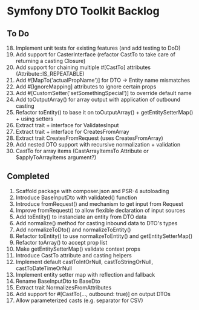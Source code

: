 # Symfony DTO Toolkit Backlog

## To Do

18. Implement unit tests for existing features (and add testing to DoD)
30. Add support for CasterInterface (refactor CastTo to take care of returning a casting Closure)
19. Add support for chaining multiple #[CastTo] attributes (Attribute::IS_REPEATABLE)
20. Add #[MapTo('actualPropName')] for DTO → Entity name mismatches
21. Add #[IgnoreMapping] attributes to ignore certain props
22. Add #[CustomSetter('setSomethingSpecial')] to override default name
23. Add toOutputArray() for array output with application of outbound casting
24. Refactor toEntity() to base it on toOutputArray() + getEntitySetterMap() + using setters
25. Extract trait + interface for ValidatesInput
26. Extract trait + interface for CreatesFromArray
27. Extract trait CreatesFromRequest (uses CreatesFromArray)
28. Add nested DTO support with recursive normalization + validation
29. CastTo for array items (CastArrayItemsTo Attribute or $applyToArrayItems argument?)

## Completed

1. Scaffold package with composer.json and PSR-4 autoloading
2. Introduce BaseInputDto with validated() function
3. Introduce fromRequest() and mechanism to get input from Request
4. Improve fromRequest() to allow flexible declaration of input sources
5. Add toEntity() to instanciate an entity from DTO data
6. Add normalize() method for casting inbound data to DTO's types
7. Add normalizeToDto() and normalizeToEntity()
8. Refactor toEntity() to use normalizeToEntity() and getEntitySetterMap()
9. Refactor toArray() to accept prop list
10. Make getEntitySetterMap() validate context props
11. Introduce CastTo attribute and casting helpers
12. Implement default castToIntOrNull, castToStringOrNull, castToDateTimeOrNull
13. Implement entity setter map with reflection and fallback
14. Rename BaseInputDto to BaseDto
15. Extract trait NormalizesFromAttributes
16. Add support for #[CastTo(..., outbound: true)] on output DTOs
17. Allow parameterized casts (e.g. separator for CSV)

